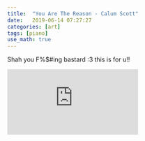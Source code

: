 ```yaml
---
title:  "You Are The Reason - Calum Scott"
date:   2019-06-14 07:27:27
categories: [art]
tags: [piano]
use_math: true
---
```


Shah you F%$#ing bastard :3 this is for u!!

<iframe width height =auto src="https://www.youtube.com/embed/ZwbJNzDGpjc" frameborder="0" allow="accelerometer; clipboard-write; encrypted-media; gyroscope; picture-in-picture" allowfullscreen></iframe>
